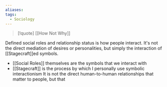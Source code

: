 ```yaml
---
aliases: 
tags:
  - Sociology
---
```

> [!quote] [[How Not Why]]

Defined social roles and relationship status is how people interact. It's not the direct mediation of desires or personalities, but simply the interaction of [[Stagecraft]]ed symbols.
- [[Social Roles]] themselves are the symbols that we interact with
- [[Stagecraft]] is the process by which I personally use symbolic interactionism
It is not the direct human-to-human relationships that matter to people, but that 